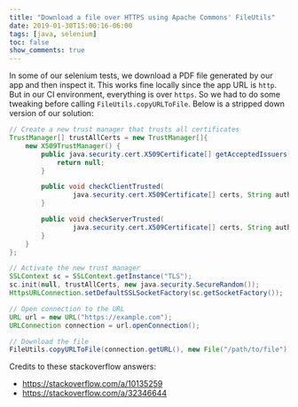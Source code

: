 ```yaml
---
title: "Download a file over HTTPS using Apache Commons' FileUtils"
date: 2019-01-30T15:00:16-06:00
tags: [java, selenium]
toc: false
show_comments: true
---
```


In some of our selenium tests, we download a PDF file generated by our app and then inspect it. This works fine locally since the app URL is `http`. But in our CI environment, everything is over `https`. So we had to do some tweaking before calling `FileUtils.copyURLToFile`. Below is a stripped down version of our solution: 

```java
// Create a new trust manager that trusts all certificates
TrustManager[] trustAllCerts = new TrustManager[]{
    new X509TrustManager() {
        public java.security.cert.X509Certificate[] getAcceptedIssuers() {
            return null;
        }

        public void checkClientTrusted(
                java.security.cert.X509Certificate[] certs, String authType) {
        }

        public void checkServerTrusted(
                java.security.cert.X509Certificate[] certs, String authType) {
        }
    }
};

// Activate the new trust manager
SSLContext sc = SSLContext.getInstance("TLS");
sc.init(null, trustAllCerts, new java.security.SecureRandom());
HttpsURLConnection.setDefaultSSLSocketFactory(sc.getSocketFactory());

// Open connection to the URL
URL url = new URL("https://example.com");
URLConnection connection = url.openConnection();

// Download the file 
FileUtils.copyURLToFile(connection.getURL(), new File("/path/to/file"));
```

Credits to these stackoverflow answers:

- <https://stackoverflow.com/a/10135259>
- <https://stackoverflow.com/a/32346644>
